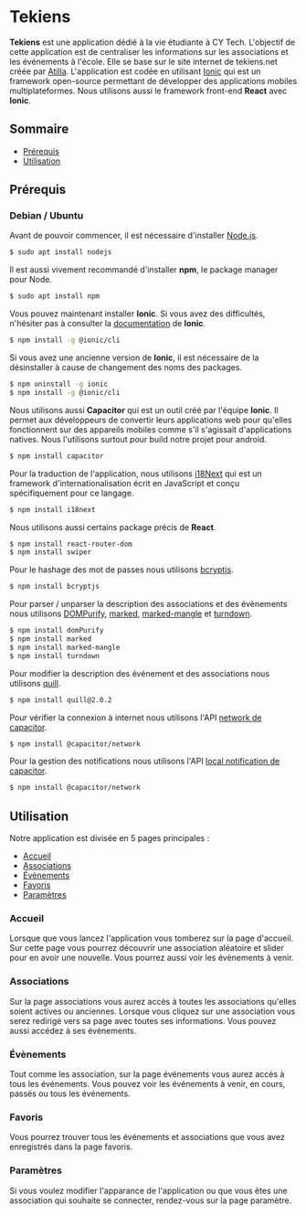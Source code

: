 
# Tekiens
**Tekiens** est une application dédié à la vie étudiante à CY Tech. L'objectif de cette application est de centraliser les informations sur les associations et les événements à l'école. Elle se base sur le site internet de tekiens.net créée par [Atilla](https://atilla.org). L'application est codée en utilisant [Ionic](https://ionicframework.com/) qui est un framework open-source permettant de développer des applications mobiles multiplateformes. Nous utilisons aussi le framework front-end **React** avec **Ionic**.

## Sommaire
-  [Prérequis](#prérequis)
-  [Utilisation](#utilisation)

## Prérequis
### Debian / Ubuntu
Avant de pouvoir commencer, il est nécessaire d'installer [Node.js](https://nodejs.org/en).
```sh
$ sudo apt install nodejs
```
Il est aussi vivement recommandé d'installer **npm**, le package manager pour Node.
```sh
$ sudo apt install npm
```
Vous pouvez maintenant installer **Ionic**. Si vous avez des difficultés, n'hésiter pas à consulter la [documentation](https://ionicframework.com/docs/) de **Ionic**.
```sh
$ npm install -g @ionic/cli
```
Si vous avez une ancienne version de **Ionic**, il est nécessaire de la désinstaller à cause de changement des noms des packages.
```sh
$ npm uninstall -g ionic
$ npm install -g @ionic/cli
```
Nous utilisons aussi **Capacitor** qui est un outil créé par l'équipe **Ionic**. Il permet aux développeurs de convertir leurs applications web pour qu'elles fonctionnent sur des appareils mobiles comme s'il s'agissait d'applications natives. Nous l'utilisons surtout pour build notre projet pour android.
```sh
$ npm install capacitor
```
Pour la traduction de l'application, nous utilisons [i18Next](https://www.i18next.com/) qui est un framework d'internationalisation écrit en JavaScript et conçu spécifiquement pour ce langage.
```sh
$ npm install i18next
```
Nous utilisons aussi certains package précis de **React**.
```sh
$ npm install react-router-dom
$ npm install swiper
```
Pour le hashage des mot de passes nous utilisons [bcryptjs](https://www.npmjs.com/package/bcryptjs).
```sh
$ npm install bcryptjs
```
Pour parser / unparser la description des associations et des évènements nous utilisons [DOMPurify](https://github.com/cure53/DOMPurify), [marked](https://github.com/markedjs/marked), [marked-mangle](https://github.com/markedjs/marked-mangle) et [turndown](https://github.com/mixmark-io/turndown).

```sh
$ npm install domPurify
$ npm install marked
$ npm install marked-mangle
$ npm install turndown
```
Pour modifier la description des événement et des associations nous utilisons [quill](https://github.com/slab/quill).
```sh
$ npm install quill@2.0.2
```
Pour vérifier la connexion à internet nous utilisons l'API [network de capacitor](https://capacitorjs.com/docs/apis/network).
```sh
$ npm install @capacitor/network
```
Pour la gestion des notifications nous utilisons l'API [local notification de capacitor](https://capacitorjs.com/docs/apis/local-notifications).
```sh
$ npm install @capacitor/network
```
## Utilisation
Notre application est divisée en 5 pages principales :
- [Accueil](#accueil)
- [Associations](#associations)
- [Évènements](#évènements)
- [Favoris](#favoris)
- [Paramètres](#paramètres)

### Accueil
Lorsque que vous lancez l'application vous tomberez sur la page d'accueil. Sur cette page vous pourrez découvrir une association aléatoire et slider pour en avoir une nouvelle. Vous pourrez aussi  voir les évènements à venir.
### Associations
Sur la page associations vous aurez accès à toutes les associations qu'elles soient actives ou anciennes. Lorsque vous cliquez sur une association vous serez redirigé vers sa page avec toutes ses informations. Vous pouvez aussi accédez à ses évènements.
### Évènements
Tout comme les association, sur la page événements vous aurez accès à tous les événements. Vous pouvez voir les événements à venir, en cours, passés ou tous les événements.
### Favoris
Vous pourrez trouver tous les événements et associations que vous avez enregistrés dans la page favoris.
### Paramètres
Si vous voulez modifier l'apparance de l'application ou que vous êtes une association qui souhaite se connecter, rendez-vous sur la page paramètre.
